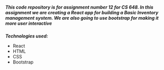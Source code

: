 <h5 class="code-line" data-line-start=2 data-line-end=3 ><a id="This_code_repository_is_for_assignment_number_12_for_CS_648_In_this_assignment_we_are_creating_a_React_app_for_building_a_Basic_Inventory_management_system_We_are_also_going_to_use_bootstrap_for_making_it_more_user_interactive_2"></a>This code repository is for assignment number 12 for CS 648. In this assignment we are creating a React app for building a Basic Inventory management system. We are also going to use bootstrap for making it more user interactive</h5>
<p class="has-line-data" data-line-start="6" data-line-end="7"><strong><em>Technologies used:</em></strong></p>
<ul>
<li class="has-line-data" data-line-start="7" data-line-end="8">React</li>
<li class="has-line-data" data-line-start="8" data-line-end="9">HTML</li>
<li class="has-line-data" data-line-start="9" data-line-end="10">CSS</li>
<li class="has-line-data" data-line-start="10" data-line-end="11">Bootstrap</li>
</ul>
